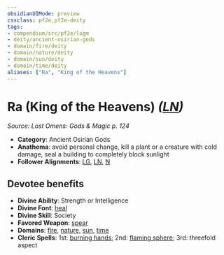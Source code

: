 ```yaml
---
obsidianUIMode: preview
cssclass: pf2e,pf2e-deity
tags:
- compendium/src/pf2e/logm
- deity/ancient-osirian-gods
- domain/fire/deity
- domain/nature/deity
- domain/sun/deity
- domain/time/deity
aliases: ["Ra", "King of the Heavens"]
---
```

# Ra (King of the Heavens) *([LN](../../../Rules/traits/lawful-neutral-b1.md))*  
*Source: Lost Omens: Gods & Magic p. 124*  

- **Category**: Ancient Osirian Gods
- **Anathema**: avoid personal change, kill a plant or a creature with cold damage, seal a building to completely block sunlight
- **Follower Alignments**: [LG](../../../Rules/traits/lawful-goo-b1.md), [LN](../../../Rules/traits/lawful-neutral-b1.md), [N](../../../Rules/traits/neutral-b1.md)

## Devotee benefits

- **Divine Ability**: Strength or Intelligence
- **Divine Font**: [heal](../../spells/heal.md)
- **Divine Skill**: Society
- **Favored Weapon**: [spear](../../equipment/items/spear.md)
- **Domains**: [fire](../domains.md#Fire), [nature](../domains.md#Nature), [sun](../domains.md#Sun), [time](../domains.md#Time)
- **Cleric Spells**: 1st: [burning hands](../../spells/burning-hands.md); 2nd: [flaming sphere](../../spells/flaming-sphere.md); 3rd: threefold aspect